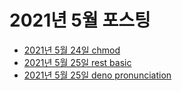 # 2021년 5월 포스팅

- [2021년 5월 24일 chmod](./2021-05-24-chmod.md)
- [2021년 5월 25일 rest basic](./2021-05-25-rest-basic.md)
- [2021년 5월 25일 deno pronunciation](./2021-05-26-deno-pronunciation.md)
